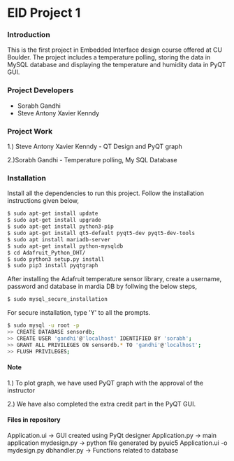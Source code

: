 # EID Project 1

### Introduction
This is the first project in Embedded Interface design course offered at CU Boulder. The project includes a temperature polling, storing the data in MySQL database and displaying the temperature and humidity data in PyQT GUI.

### Project Developers
  - Sorabh Gandhi
  - Steve Antony Xavier Kenndy

### Project Work
1.) Steve Antony Xavier Kenndy - QT Design and PyQT graph

2.)Sorabh Gandhi - Temperature polling, My SQL Database

### Installation
Install all the dependencies to run this project. Follow the installation instructions given below,

```sh
$ sudo apt-get install update
$ sudo apt-get install upgrade
$ sudo apt-get install python3-pip
$ sudo apt-get install qt5-default pyqt5-dev pyqt5-dev-tools
$ sudo apt install mariadb-server
$ sudo apt-get install python-mysqldb
$ cd Adafruit_Python_DHT/
$ sudo python3 setup.py install
$ sudo pip3 install pyqtgraph
```

After installing the Adafruit temperature sensor library, create a username, password and 
database in mardia DB by follwing the below steps,
```sh
$ sudo mysql_secure_installation
```
For secure installation, type 'Y' to all the prompts.
```sh
$ sudo mysql -u root -p
>> CREATE DATABASE sensordb;
>> CREATE USER 'gandhi'@'localhost' IDENTIFIED BY 'sorabh';
>> GRANT ALL PRIVILEGES ON sensordb.* TO 'gandhi'@'localhost';
>> FLUSH PRIVILEGES;
```

#### Note
1.) To plot graph, we have used PyQT graph with the approval of the instructor

2.) We have also completed the extra credit part in the PyQT GUI.

#### Files in repository
Application.ui -> GUI created using PyQt designer
Application.py -> main application
mydesign.py -> python file generated by pyuic5 Application.ui -o mydesign.py
dbhandler.py -> Functions related to database
